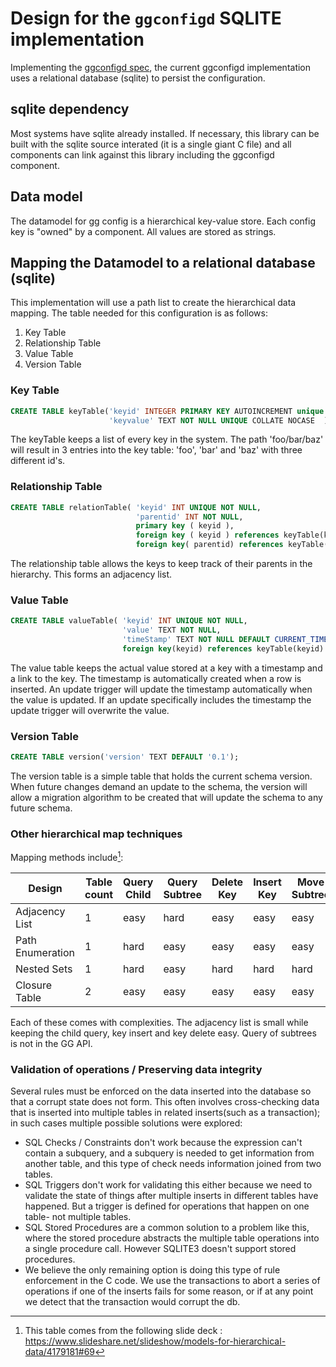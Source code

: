 # Design for the `ggconfigd` SQLITE implementation

Implementing the [ggconfigd spec](../spec/components/ggconfigd.md), the current
ggconfigd implementation uses a relational database (sqlite) to persist the
configuration.

## sqlite dependency

Most systems have sqlite already installed. If necessary, this library can be
built with the sqlite source interated (it is a single giant C file) and all
components can link against this library including the ggconfigd component.

## Data model

The datamodel for gg config is a hierarchical key-value store. Each config key
is "owned" by a component. All values are stored as strings.

## Mapping the Datamodel to a relational database (sqlite)

This implementation will use a path list to create the hierarchical data
mapping. The table needed for this configuration is as follows:

1. Key Table
2. Relationship Table
3. Value Table
4. Version Table

### Key Table

```sql
CREATE TABLE keyTable('keyid' INTEGER PRIMARY KEY AUTOINCREMENT unique not null,
                      'keyvalue' TEXT NOT NULL UNIQUE COLLATE NOCASE  );
```

The keyTable keeps a list of every key in the system. The path 'foo/bar/baz'
will result in 3 entries into the key table: 'foo', 'bar' and 'baz' with three
different id's.

### Relationship Table

```SQL
CREATE TABLE relationTable( 'keyid' INT UNIQUE NOT NULL,
                            'parentid' INT NOT NULL,
                            primary key ( keyid ),
                            foreign key ( keyid ) references keyTable(keyid),
                            foreign key( parentid) references keyTable(keyid));
```

The relationship table allows the keys to keep track of their parents in the
hierarchy. This forms an adjacency list.

### Value Table

```SQL
CREATE TABLE valueTable( 'keyid' INT UNIQUE NOT NULL,
                         'value' TEXT NOT NULL,
                         'timeStamp' TEXT NOT NULL DEFAULT CURRENT_TIMESTAMP,
                         foreign key(keyid) references keyTable(keyid) );
```

The value table keeps the actual value stored at a key with a timestamp and a
link to the key. The timestamp is automatically created when a row is inserted.
An update trigger will update the timestamp automatically when the value is
updated. If an update specifically includes the timestamp the update trigger
will overwrite the value.

### Version Table

```SQL
CREATE TABLE version('version' TEXT DEFAULT '0.1');
```

The version table is a simple table that holds the current schema version. When
future changes demand an update to the schema, the version will allow a
migration algorithm to be created that will update the schema to any future
schema.

### Other hierarchical map techniques

Mapping methods include[^1]:

| Design           | Table count | Query Child | Query Subtree | Delete Key | Insert Key | Move Subtree | Referential Integrity |
| ---------------- | ----------- | ----------- | ------------- | ---------- | ---------- | ------------ | --------------------- |
| Adjacency List   | 1           | easy        | hard          | easy       | easy       | easy         | yes                   |
| Path Enumeration | 1           | hard        | easy          | easy       | easy       | easy         | no                    |
| Nested Sets      | 1           | hard        | easy          | hard       | hard       | hard         | no                    |
| Closure Table    | 2           | easy        | easy          | easy       | easy       | easy         | yes                   |

[^1]:
    This table comes from the following slide deck :
    https://www.slideshare.net/slideshow/models-for-hierarchical-data/4179181#69

Each of these comes with complexities. The adjacency list is small while keeping
the child query, key insert and key delete easy. Query of subtrees is not in the
GG API.

### Validation of operations / Preserving data integrity

Several rules must be enforced on the data inserted into the database so that a
corrupt state does not form. This often involves cross-checking data that is
inserted into multiple tables in related inserts(such as a transaction); in such
cases multiple possible solutions were explored:

- SQL Checks / Constraints don't work because the expression can't contain a
  subquery, and a subquery is needed to get information from another table, and
  this type of check needs information joined from two tables.
- SQL Triggers don't work for validating this either because we need to validate
  the state of things after multiple inserts in different tables have happened.
  But a trigger is defined for operations that happen on one table- not multiple
  tables.
- SQL Stored Procedures are a common solution to a problem like this, where the
  stored procedure abstracts the multiple table operations into a single
  procedure call. However SQLITE3 doesn't support stored procedures.
- We believe the only remaining option is doing this type of rule enforcement in
  the C code. We use the transactions to abort a series of operations if one of
  the inserts fails for some reason, or if at any point we detect that the
  transaction would corrupt the db.
